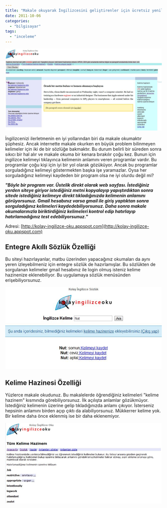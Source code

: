 ```yaml
---
title: "Makale okuyarak İngilizcesini geliştirenler için ücretsiz yenilikçi bir çözüm."
date: 2011-10-06
categories: 
  - "bilgisayar"
tags: 
  - "inceleme"
---
```


[![](/images/kolayingilizceoku.jpg "kolayingilizceoku")](http://kolay-ingilizce-oku.appspot.com)

İngilizcenizi ilerletmenin en iyi yollarından biri da makale okumaktır şüphesiz. Ancak internette makale okurken en büyük problem bilinmeyen kelimeler için iki de bir sözlüğe bakmaktır. Bu durum belirli bir süreden sonra sıkıcı bir hal alır ve makale okuma bir kenara bırakılır çoğu kez. Bunun için ingilizce kelimeyi tıklayınca kelimenin anlamını veren programlar vardır. Bu programlar çoğu kişi için iyi bir yol olarak gözüküyor. Ancak bu programlar sorguladığınız kelimeyi göstermekten başka işe yaramazlar. Oysa her sorguladığınız kelimeyi kaydeden bir program olsa ne iyi olurdu değil mi?

_**"Böyle bir program var. Üstelik direkt olarak web sayfası. İstediğiniz yerden siteye giriyor istediğiniz metni kopyalayıp yapıştırdıktan sonra sitede istediğiniz kelimeye direkt tıkladığınızda kelimenin anlamını görüyorsunuz. Gmail hesabınız varsa gmail ile giriş yaptıktan sonra sorguladığınız kelimeleri kaydedebiliyorsunuz. Daha sonra makale okumalarınızla biriktirdiğiniz kelimeleri kontrol edip hatırlayıp hatırlamadığınız test edebiliyorsunuz."**_

Adresi: [http://kolay-ingilizce-oku.appspot.com](http://kolay-ingilizce-oku.appspot.com)

## Entegre Akıllı Sözlük Özelliği

Bu siteyi hazırlayanlar, matbu üzerinden yapacağınız okumaları da aynı yeren izleyebilmeniz için entegre sözlük de hazırlamışlar. Bu sözlükten de sorgulanan kelimeler gmail hesabınız ile login olmuş isteniz kelime hazinenize eklenebiliyor. Bu uygulamaya sözlük menüsünden erişebiliyorsunuz.

[![](/images/kolayingilizceoku2.jpg "kolayingilizceoku2")](http://suatatan.wordpress.com/wp-content/uploads/2011/10/kolayingilizceoku2.jpg)

## Kelime Hazinesi Özelliği

Yüzlerce makale okudunuz. Bu makalelerde öğrendiğiniz kelimeleri "kelime hazinem" kısmında görebiliyorsunuz. İlk açılışta anlamlar gözükmüyor. İstediğiniz kelimenin üzerine gelip tıkladığınızda anlamı çıkıyor. İsterseniz hepsinin anlamını birden açıp çıktı da alabiliyorsunuz. Mükkerrer kelime yok. Bir kelime daha önce eklenmiş ise bir daha eklenemiyor.

[![](/images/kolayingilizceoku3.jpg "kolayingilizceoku3")](http://suatatan.wordpress.com/wp-content/uploads/2011/10/kolayingilizceoku3.jpg)
